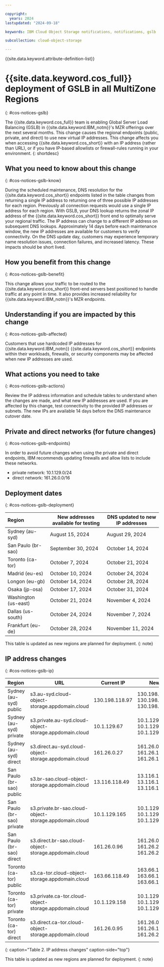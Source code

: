 ```yaml
---

copyright:
  years: 2024
lastupdated: "2024-09-18"

keywords: IBM Cloud Object Storage notifications, notifications, gslb

subcollection: cloud-object-storage

---
```


{{site.data.keyword.attribute-definition-list}}

# {{site.data.keyword.cos_full}} deployment of GSLB in all MultiZone Regions
{: #cos-notices-gslb}

The {{site.data.keyword.cos_full}} team is enabling Global Server Load Balancing (GSLB) in {{site.data.keyword.IBM_notm}}'s MZR offerings over the next several months. This change causes the regional endpoints (public, private, and direct) to use new virtual IP addresses. This change affects you when accessing {{site.data.keyword.cos_short}} with an IP address (rather than URL), or if you have IP-based allowlists or firewall-rules running in your environment.
{: shortdesc}

## What you need to know about this change
{: #cos-notices-gslb-know}

During the scheduled maintenance, DNS resolution for the {{site.data.keyword.cos_short}} endpoints listed in the table changes from returning a single IP address to returning one of three possible IP addresses for each region. Previously all connection requests would use a single IP address for each region. With GSLB, your DNS lookup returns the zonal IP address of the {{site.data.keyword.cos_short}} front end to optimally serve your regional traffic. The IP address can change to a different IP address on subsequent DNS lookups. Approximately 14 days before each maintenance window, the new IP addresses are available for customers to verify connectivity. On the DNS update day, customers may experience temporary name resolution issues, connection failures, and increased latency. These impacts should be short lived.

## How you benefit from this change
{: #cos-notices-gslb-benefit}

This change allows your traffic to be routed to the {{site.data.keyword.cos_short}} front-end servers best positioned to handle traffic at any point in time. It also provides increased reliability for {{site.data.keyword.IBM_notm}}'s MZR endpoints.

## Understanding if you are impacted by this change
{: #cos-notices-gslb-affected}

Customers that use hardcoded IP addresses for {{site.data.keyword.IBM_notm}} {{site.data.keyword.cos_short}} endpoints within their workloads, firewalls, or security components may be affected when new IP addresses are used.

## What actions you need to take
{: #cos-notices-gslb-actions}

Review the IP address information and schedule tables to understand when the changes are made, and what new IP addresses are used. If you are affected by this change, test connectivity to the provided IP addresses or subnets.  The new IPs are available 14 days before the DNS maintenance cutover date.

## Private and direct networks (for future changes)
{: #cos-notices-gslb-endpoints}

In order to avoid future changes when using the private and direct endpoints, IBM recommends updating firewalls and allow lists to include these networks.
- private network: 10.1.129.0/24
- direct network: 161.26.0.0/16

## Deployment dates
{: #cos-notices-gslb-deployment}

| Region                | New addresses available for testing  | DNS updated to new IP addresses |
|:----------------------|--------------------------------------|---------------------------------|
|  Sydney (au-syd)      | August 15, 2024                      | August 29, 2024                 |
|  San Paulo (br-sao)   | September 30, 2024                   | October 14, 2024                |
|  Toronto (ca-tor)     | October 7, 2024                      | October 21, 2024                |
|  Madrid (eu-es)       | October 10, 2024                     | October 24, 2024                |
|  Longon (eu-gb)       | October 14, 2024                     | October 28, 2024                |
|  Osaka (jp-osa)       | October 17, 2024                     | October 31, 2024                |
|  Washington (us-east) | October 21, 2024                     | November 4, 2024                |
|  Dallas (us-south)    | October 24, 2024                     | November 7, 2024                |
|  Frankfurt (eu-de)    | October 28, 2024                     | November 11, 2024               |



This table is updated as new regions are planned for deployment.
{: note}

## IP address changes
{: #cos-notices-gslb-ip}

|  Region                     |  URL                                                     |  Current IP                       |  New IPs                                            |
|:----------------------------|----------------------------------------------------------|-----------------------------------|-----------------------------------------------------|
| Sydney (au-syd) public      |  s3.au-syd.cloud-object-storage.appdomain.cloud          | 130.198.118.97                    | 130.198.118.97, 130.198.118.105, 130.198.118.106    |
| Sydney (au-syd) private     |  s3.private.au-syd.cloud-object-storage.appdomain.cloud  | 10.1.129.67                       | 10.1.129.67, 10.1.129.189, 10.1.129.190             |
| Sydney (au-syd) direct      |  s3.direct.au-syd.cloud-object-storage.appdomain.cloud   | 161.26.0.27                       | 161.26.0.27, 161.26.125.27, 161.26.165.27           |
| San Paulo (br-sao) public   |  s3.br-sao.cloud-object-storage.appdomain.cloud          | 13.116.118.49                     | 13.116.118.49, 13.116.118.54, 13.116.118.55         |
| San Paulo (br-sao) private  |  s3.private.br-sao.cloud-object-storage.appdomain.cloud  | 10.1.129.165                      | 10.1.129.165, 10.1.129.191, 10.1.129.192            |
| San Paulo (br-sao) direct   |  s3.direct.br-sao.cloud-object-storage.appdomain.cloud   | 161.26.0.96                       | 161.26.0.96, 161.26.205.96, 161.26.209.96           |
| Toronto (ca-tor) public     |  s3.ca-tor.cloud-object-storage.appdomain.cloud          | 163.66.118.49                     | 163.66.118.49, 163.66.118.51, 163.66.118.52         |
| Toronto (ca-tor) private    |  s3.private.ca-tor.cloud-object-storage.appdomain.cloud  | 10.1.129.158                      | 10.1.129.158, 10.1.129.193, 10.1.129.194            |
| Toronto (ca-tor) direct     |  s3.direct.ca-tor.cloud-object-storage.appdomain.cloud   | 161.26.0.95                       | 161.26.0.95, 161.26.197.95, 161.26.201.95           |

{: caption="Table 2. IP address changes" caption-side="top"}

This table is updated as new regions are planned for deployment.
{: note}
